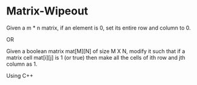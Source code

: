 # Matrix-Wipeout


Given a m * n matrix, if an element is 0, set its entire row and column to 0.

OR

Given a boolean matrix mat[M][N] of size M X N, modify it such that if a matrix cell mat[i][j] is 1 (or true) then make all the cells of ith row and jth column as 1.


Using C++
